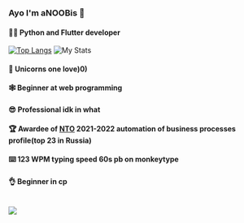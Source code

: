 ### Ayo I'm aNOOBis 🦄
#### 🧑‍💻 Python and Flutter developer
[![Top Langs](https://github-readme-stats.vercel.app/api/top-langs/?username=aNOOBisTheGod&layout=compact)](https://github.com/anuraghazra/github-readme-stats)
  <img src="https://github-readme-stats.vercel.app/api?username=aNOOBisTheGod&show_icons=true&include_all_commits=true&show_icons=true&title_color=eebbae&icon_color=eebbae&text_color=16bb9a&bg_color=330e3b" alt="My Stats" />
 <br>
#### 🦄 Unicorns one love)0)<br>
#### 🕸️ Beginner at web programming<br>
#### 😎 Professional idk in what<br>
#### 🏆 Awardee of [NTO](https://ntcontest.ru/) 2021-2022 automation of business processes profile(top 23 in Russia)<br>
#### ⌨️ 123 WPM typing speed 60s pb on monkeytype
#### 👌 Beginner in cp<br><br>
<img src="https://www.codewars.com/users/aNOOBisTheGod/badges/large/" />

